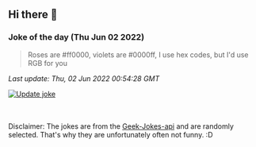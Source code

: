 ## Hi there 👋

### Joke of the day (Thu Jun 02 2022)
<!-- joke -->
>Roses are #ff0000, violets are #0000ff, I use hex codes, but I'd use RGB for you
<!-- /joke -->

*Last update: Thu, 02 Jun 2022 00:54:28 GMT*

[![Update joke](https://github.com/nclskfm/nclskfm/actions/workflows/joke.yml/badge.svg)](https://github.com/nclskfm/nclskfm/actions/workflows/joke.yml)

<br><br>
Disclaimer: The jokes are from the [Geek-Jokes-api](https://github.com/sameerkumar18/geek-joke-api) and are randomly selected. That's why they are unfortunately often not funny. :D
